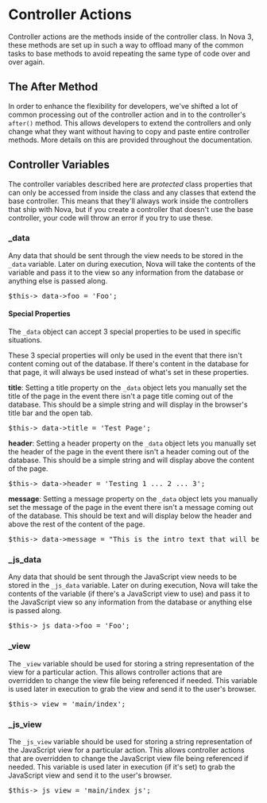 # Controller Actions

Controller actions are the methods inside of the controller class. In Nova 3, these methods are set up in such a way to offload many of the common tasks to base methods to avoid repeating the same type of code over and over again.

## The After Method

In order to enhance the flexibility for developers, we've shifted a lot of common processing out of the controller action and in to the controller's `after()` method. This allows developers to extend the controllers and only change what they want without having to copy and paste entire controller methods. More details on this are provided throughout the documentation.

## Controller Variables

The controller variables described here are _protected_ class properties that can only be accessed from inside the class and any classes that extend the base controller. This means that they'll always work inside the controllers that ship with Nova, but if you create a controller that doesn't use the base controller, your code will throw an error if you try to use these.

### \_data

Any data that should be sent through the view needs to be stored in the `_data` variable. Later on during execution, Nova will take the contents of the variable and pass it to the view so any information from the database or anything else is passed along.

<pre>$this->_data->foo = 'Foo';</pre>

#### Special Properties

The `_data` object can accept 3 special properties to be used in specific situations.

<p class="alert alert-info">These 3 special properties will only be used in the event that there isn't content coming out of the database. If there's content in the database for that page, it will always be used instead of what's set in these properties.</p>

__title__: Setting a title property on the `_data` object lets you manually set the title of the page in the event there isn't a page title coming out of the database. This should be a simple string and will display in the browser's title bar and the open tab.

<pre>$this->_data->title = 'Test Page';</pre>

__header__: Setting a header property on the `_data` object lets you manually set the header of the page in the event there isn't a header coming out of the database. This should be a simple string and will display above the content of the page.

<pre>$this->_data->header = 'Testing 1 ... 2 ... 3';</pre>

__message__: Setting a message property on the `_data` object lets you manually set the message of the page in the event there isn't a message coming out of the database. This should be text and will display below the header and above the rest of the content of the page.

<pre>$this->_data->message = "This is the intro text that will be shown on the page before the rest of the content.";</pre>

### \_js\_data

Any data that should be sent through the JavaScript view needs to be stored in the `_js_data` variable. Later on during execution, Nova will take the contents of the variable (if there's a JavaScript view to use) and pass it to the JavaScript view so any information from the database or anything else is passed along.

<pre>$this->_js_data->foo = 'Foo';</pre>

### \_view

The `_view` variable should be used for storing a string representation of the view for a particular action. This allows controller actions that are overridden to change the view file being referenced if needed. This variable is used later in execution to grab the view and send it to the user's browser.

<pre>$this->_view = 'main/index';</pre>

### \_js\_view

The `_js_view` variable should be used for storing a string representation of the JavaScript view for a particular action. This allows controller actions that are overridden to change the JavaScript view file being referenced if needed. This variable is used later in execution (if it's set) to grab the JavaScript view and send it to the user's browser.

<pre>$this->_js_view = 'main/index_js';</pre>